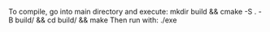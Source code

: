 To compile, go into main directory and execute:
mkdir build && cmake -S . -B build/ && cd build/ && make
Then run with:
./exe
